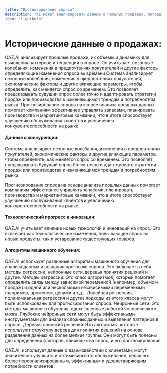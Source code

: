 ```yaml
---
title: "Прогнозирование спроса"
description: "AI может анализировать данные о прошлых продажах, погоде, событиях и других факторах, чтобы предсказать спрос на товары или услуги, что помогает оптимизировать запасы и производство."
icon: "lightbulb"
---
```


# Исторические данные о продажах: 

QAZ.AI анализирует прошлые продажи, их объемы и динамику для выявления паттернов и тенденций в спросе. Он учитывает сезонные колебания, изменения в предпочтениях покупателей и другие факторы, определяющие изменения спроса во времени.Система анализирует сезонные колебания, изменения в предпочтениях покупателей, экономические факторы и другие влияющие параметры, чтобы определить, как меняется спрос со временем. Это позволяет предсказывать будущий спрос более точно и адаптировать стратегии продаж или производства к изменяющимся трендам и потребностям рынка. Прогнозирование спроса на основе анализа прошлых данных помогает компаниям эффективнее управлять запасами, планировать производство и маркетинговые кампании, что в итоге способствует улучшению обслуживания клиентов и увеличению конкурентоспособности на рынке.
#### Данные о конкуренции:
Система анализирует сезонные колебания, изменения в предпочтениях покупателей, экономические факторы и другие влияющие параметры, чтобы определить, как меняется спрос со временем. Это позволяет предсказывать будущий спрос более точно и адаптировать стратегии продаж или производства к изменяющимся трендам и потребностям рынка.

Прогнозирование спроса на основе анализа прошлых данных помогает компаниям эффективнее управлять запасами, планировать производство и маркетинговые кампании, что в итоге способствует улучшению обслуживания клиентов и увеличению конкурентоспособности на рынке.
#### Технологический прогресс и инновации:
QAZ.AI учитывает влияние новых технологий и инноваций на спрос. Это включает как технологические изменения, повышающие спрос на новые продукты, так и устаревание существующих товаров.
#### Алгоритмы машинного обучения: 
QAZ.AI использует различные алгоритмы машинного обучения для анализа данных и создания прогнозов спроса. Это включает в себя методы регрессии, нейронные сети, деревья принятия решений и другие.
Методы регрессии: Это класс алгоритмов, который помогает определить связь между зависимой переменной (например, объемом продаж) и одной или несколькими независимыми переменными (например, временем, ценами и т.д.). Линейная регрессия, полиномиальная регрессия и другие подходы из этого класса могут быть использованы для прогнозирования спроса.
Нейронные сети: Это методы машинного обучения, вдохновленные работой человеческого мозга. Глубокие нейронные сети могут быть эффективными инструментами для анализа сложных данных и выявления паттернов в спросе.
Деревья принятия решений: Это алгоритмы, которые используют структуру дерева для принятия решений на основе разделения данных на более мелкие группы. Они могут быть полезны для определения факторов, влияющих на спрос, и его прогнозирования.

QAZ.AI, использует данные о взаимодействии с клиентами, могут значительно улучшить и оптимизировать обслуживание, делая его более персонализированным, эффективным и удовлетворяющим потребности клиентов.

